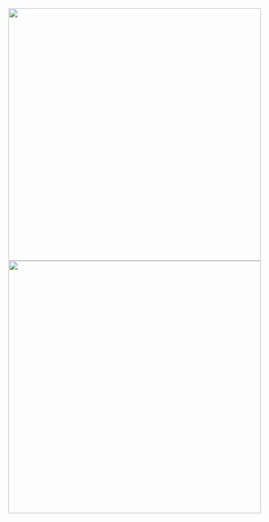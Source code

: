 


<img src="https://github.com/user-attachments/assets/22fe5bc1-fe3e-42b7-8862-7717871f9aa4" width="500"/>




<a href="https://github.com/user-attachments/assets/466e6565-f796-46d7-801c-8f8f5624221a">
  <img src="https://github.com/user-attachments/assets/22fe5bc1-fe3e-42b7-8862-7717871f9aa4" width="500"/>
</a>
